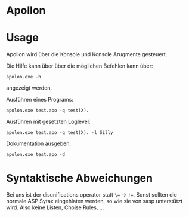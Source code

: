 # Apollon

# Usage

Apollon wird über die Konsole und Konsole Arugmente gesteuert.

Die Hilfe kann über über die möglichen Befehlen kann über:

```
apolon.exe -h
```

angezeigt werden.

Ausführen eines Programs:

```
apolon.exe test.apo -q test(X).
```

Ausführen mit gesetzten Loglevel:

```
apolon.exe test.apo -q test(X). -l Silly
```

Dokumentation ausgeben:

```
apolon.exe test.apo -d
```

# Syntaktische Abweichungen

Bei uns ist der disunifications operator statt `\=` -> `!=`.
Sonst sollten die normale ASP Sytax eingehlaten werden, so wie sie von sasp unterstützt wird. Also keine Listen, Choise Rules, ...
